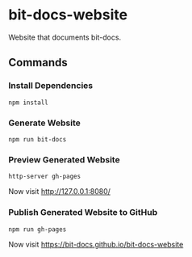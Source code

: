 # bit-docs-website

Website that documents bit-docs.

## Commands

### Install Dependencies

```
npm install
```

### Generate Website

```
npm run bit-docs
```

### Preview Generated Website

```
http-server gh-pages
```

Now visit <http://127.0.0.1:8080/>

### Publish Generated Website to GitHub

```
npm run gh-pages
```

Now visit <https://bit-docs.github.io/bit-docs-website>
